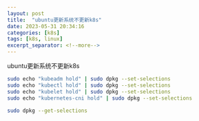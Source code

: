 ```yaml
---
layout: post
title:  "ubuntu更新系统不更新k8s"
date: 2023-05-31 20:34:16
categories: [k8s]
tags: [k8s, linux]
excerpt_separator: <!--more-->
---
```

ubuntu更新系统不更新k8s
<!--more-->

```bash
sudo echo "kubeadm hold" | sudo dpkg --set-selections
sudo echo "kubectl hold" | sudo dpkg --set-selections
sudo echo "kubelet hold" | sudo dpkg --set-selections
sudo echo "kubernetes-cni hold" | sudo dpkg --set-selections
```

```bash
sudo dpkg --get-selections
```